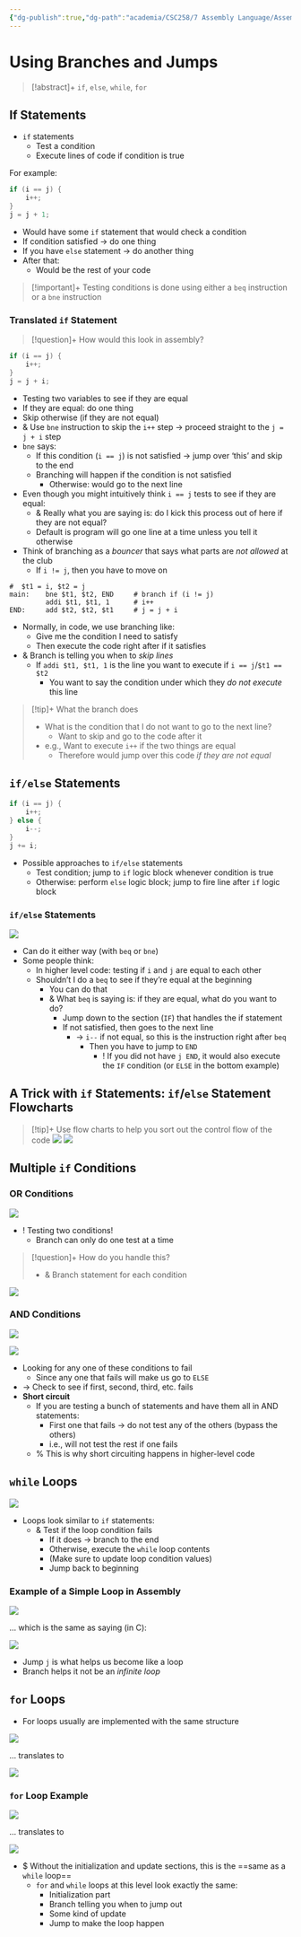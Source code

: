 ```yaml
---
{"dg-publish":true,"dg-path":"academia/CSC258/7 Assembly Language/Assembly - Using Branches and Jumps.md","permalink":"/academia/csc-258/7-assembly-language/assembly-using-branches-and-jumps/","tags":["cs","lecture","note","university"],"created":"2025-04-12T01:51:51.515-04:00","updated":"2025-04-12T02:43:35.574-04:00"}
---
```



# Using Branches and Jumps

> [!abstract]+ `if`, `else`, `while`, `for`

## If Statements

- `if` statements
    - Test a condition
    - Execute lines of code if condition is true

For example:

```c
if (i == j) {
    i++;
}
j = j + 1;
```

- Would have some `if` statement that would check a condition
- If condition satisfied → do one thing
- If you have `else` statement → do another thing
- After that:
    - Would be the rest of your code

> [!important]+ Testing conditions is done using either a `beq` instruction or a `bne` instruction

### Translated `if` Statement

> [!question]+ How would this look in assembly?

```c
if (i == j) {
    i++;
}
j = j + i;
```

- Testing two variables to see if they are equal
- If they are equal: do one thing
- Skip otherwise (if they are not equal)
- & Use `bne` instruction to skip the `i++` step → proceed straight to the `j = j + i` step
- `bne` says:
    - If this condition (`i == j`) is not satisfied → jump over ‘this’ and skip to the end
    - Branching will happen if the condition is not satisfied
        - Otherwise: would go to the next line
- Even though you might intuitively think `i == j` tests to see if they are equal:
    - & Really what you are saying is: do I kick this process out of here if they are not equal?
    - Default is program will go one line at a time unless you tell it otherwise
- Think of branching as a *bouncer* that says what parts are *not allowed* at the club
    - If `i != j`, then you have to move on

```assembly
#  $t1 = i, $t2 = j
main:    bne $t1, $t2, END     # branch if (i != j)
         addi $t1, $t1, 1      # i++
END:     add $t2, $t2, $t1     # j = j + i
```

- Normally, in code, we use branching like:
    - Give me the condition I need to satisfy
    - Then execute the code right after if it satisfies
- & Branch is telling you when to *skip lines*
    - If `addi $t1, $t1, 1` is the line you want to execute if `i == j`/`$t1 == $t2`
        - You want to say the condition under which they *do not execute* this line

> [!tip]+ What the branch does
> - What is the condition that I do not want to go to the next line?
>     - Want to skip and go to the code after it
> - e.g., Want to execute `i++` if the two things are equal
>     - Therefore would jump over this code *if they are not equal*

## `if/else` Statements

```c
if (i == j) {
    i++;
} else {
    i--;
}
j += i;
```

- Possible approaches to `if/else` statements
    - Test condition; jump to `if` logic block whenever condition is true
    - Otherwise: perform `else` logic block; jump to fire line after `if` logic block

### `if/else` Statements

![](https://i.imgur.com/eUXU1zC.png)

- Can do it either way (with `beq` or `bne`)
- Some people think:
    - In higher level code: testing if `i` and `j` are equal to each other
    - Shouldn’t I do a `beq` to see if they’re equal at the beginning
        - You can do that
        - & What `beq` is saying is: if they are equal, what do you want to do?
            - Jump down to the section (`IF`) that handles the if statement
            - If not satisfied, then goes to the next line
                - → `i--` if not equal, so this is the instruction right after `beq`
                    - Then you have to jump to `END`
                        - ! If you did not have `j END`, it would also execute the `IF` condition (or `ELSE` in the bottom example)

## A Trick with `if` Statements: `if`/`else` Statement Flowcharts

> [!tip]+ Use flow charts to help you sort out the control flow of the code
> ![](https://i.imgur.com/7jsVfwV.png)
> ![](https://i.imgur.com/ivWkg7F.png)

## Multiple `if` Conditions

### OR Conditions

![](https://i.imgur.com/gGqs9me.png)

- ! Testing two conditions!
    - Branch can only do one test at a time

> [!question]+ How do you handle this?
> - & Branch statement for each condition

![](https://i.imgur.com/DXZ7IU6.png)

### AND Conditions

![](https://i.imgur.com/1rpWEnd.png)

![](https://i.imgur.com/DuDn5aB.png)

- Looking for any one of these conditions to fail
    - Since any one that fails will make us go to `ELSE`
- → Check to see if first, second, third, etc. fails
- **Short circuit**
    - If you are testing a bunch of statements and have them all in AND statements:
        - First one that fails → do not test any of the others (bypass the others)
        - i.e., will not test the rest if one fails
    - % This is why short circuiting happens in higher-level code

## `while` Loops

![](https://i.imgur.com/78i0Jx8.png)

- Loops look similar to `if` statements:
    - & Test if the loop condition fails
        - If it does → branch to the end
        - Otherwise, execute the `while` loop contents
        - (Make sure to update loop condition values)
        - Jump back to beginning

### Example of a Simple Loop in Assembly

![](https://i.imgur.com/mrq7gTQ.png)

… which is the same as saying (in C):

![](https://i.imgur.com/GWX4RkE.png)

- Jump `j` is what helps us become like a loop
- Branch helps it not be an *infinite loop*

## `for` Loops

- For loops usually are implemented with the same structure

![](https://i.imgur.com/w7PV8fZ.png)

… translates to

![](https://i.imgur.com/oazrEXr.png)

### `for` Loop Example

![](https://i.imgur.com/cA2VnEG.png)

… translates to

![](https://i.imgur.com/ZEdnHnG.png)

- $ Without the initialization and update sections, this is the ==same as a `while` loop==
    - `for` and `while` loops at this level look exactly the same:
        - Initialization part
        - Branch telling you when to jump out
        - Some kind of update
        - Jump to make the loop happen
